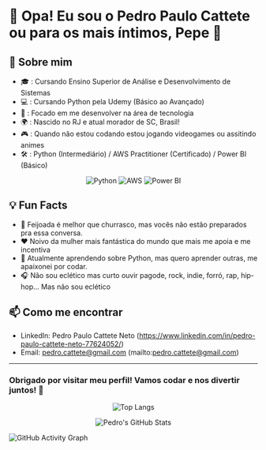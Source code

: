 # 👋 Opa! Eu sou o Pedro Paulo Cattete ou para os mais íntimos, Pepe 🙌

## 🚀 Sobre mim

- 🎓 : Cursando Ensino Superior de Análise e Desenvolvimento de Sistemas
- 💻 : Cursando Python pela Udemy (Básico ao Avançado) 
- 💼 : Focado em me desenvolver na área de tecnologia
- 🌍 : Nascido no RJ e atual morador de SC, Brasil!
- 🎮 : Quando não estou codando estou jogando videogames ou assitindo animes
- 🛠️ : Python (Intermediário) / AWS Practitioner (Certificado) / Power BI (Básico) 

<div align="center">
  
![Python](https://img.shields.io/badge/Python-3776AB?style=for-the-badge&logo=python&logoColor=white)
![AWS](https://img.shields.io/badge/AWS-232F3E?style=for-the-badge&logo=amazon-aws&logoColor=white)
![Power BI](https://img.shields.io/badge/PowerBI-F2C811?style=for-the-badge&logo=powerbi&logoColor=black)

</div>

## 💡 Fun Facts

- 🍲 Feijoada é melhor que churrasco, mas vocês não estão preparados pra essa conversa.
- ❤️ Noivo da mulher mais fantástica do mundo que mais me apoia e me incentiva
- 🌱 Atualmente aprendendo sobre Python, mas quero aprender outras, me apaixonei por codar.
- 🎧 Não sou eclético mas curto ouvir pagode, rock, indie, forró, rap, hip-hop... Mas não sou eclético

## 📫 Como me encontrar

- LinkedIn: Pedro Paulo Cattete Neto (https://www.linkedin.com/in/pedro-paulo-cattete-neto-77624052/)
- Email: pedro.cattete@gmail.com (mailto:pedro.cattete@gmail.com)

---

### Obrigado por visitar meu perfil! Vamos codar e nos divertir juntos! 🚀



<div align="center">
  
![Top Langs](https://github-readme-stats.vercel.app/api/top-langs/?username=Pedro-Paulo-Cattete&layout=compact&theme=dark)

</div>

<div align="center">

![Pedro's GitHub Stats](https://github-readme-streak-stats.herokuapp.com/?user=Pedro-Paulo-Cattete&theme=dark&hide_border=true)

</div>

![GitHub Activity Graph](https://github-readme-activity-graph.vercel.app/graph?username=Pedro-Paulo-Cattete&theme=react-dark)

